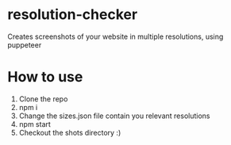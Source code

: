 # resolution-checker
Creates screenshots of your website in multiple resolutions, using puppeteer

# How to use
1. Clone the repo
2. npm i
3. Change the sizes.json file contain you relevant resolutions
4. npm start
5. Checkout the shots directory :)

